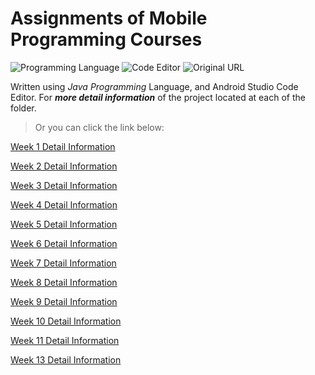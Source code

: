 # Assignments of Mobile Programming Courses 

![Programming Language](https://img.shields.io/badge/Programming%20Language-Java-red)
![Code Editor](https://img.shields.io/badge/Code%20Editor-Android%20Studio-blue)
![Original URL](https://img.shields.io/badge/Original%20URL-https://github.com/tywowiling88/Mobile_DL_2021-lightgrey)

Written using *Java Programming* Language, and Android Studio Code Editor. For ***more detail information*** of the project located at each of the folder. 

> Or you can click the link below: 

[Week 1 Detail Information](https://github.com/tywowiling/Mobile-Programming-Assignments/blob/main/Week1/README.md)

[Week 2 Detail Information](https://github.com/tywowiling/Mobile-Programming-Assignments/blob/main/Week2/README.md)

[Week 3 Detail Information](https://github.com/tywowiling/Mobile-Programming-Assignments/blob/main/W3/README.md)

[Week 4 Detail Information](https://github.com/tywowiling/Mobile-Programming-Assignments/blob/main/Week4/README.md)

[Week 5 Detail Information](https://github.com/tywowiling/Mobile-Programming-Assignments/blob/main/Week5/README.md)

[Week 6 Detail Information](https://github.com/tywowiling/Mobile-Programming-Assignments/blob/main/Week6/README.md)

[Week 7 Detail Information](https://github.com/tywowiling/Mobile-Programming-Assignments/blob/main/Week7/README.md)

[Week 8 Detail Information](https://github.com/tywowiling/Mobile-Programming-Assignments/blob/main/Week8/README.md)

[Week 9 Detail Information](https://github.com/tywowiling/Mobile-Programming-Assignments/blob/main/Week9/README.md)

[Week 10 Detail Information](https://github.com/tywowiling/Mobile-Programming-Assignments/blob/main/Week10/README.md)

[Week 11 Detail Information](https://github.com/tywowiling/Mobile-Programming-Assignments/blob/main/Week11/README.md)

[Week 13 Detail Information](https://github.com/tywowiling/Mobile-Programming-Assignments/blob/main/Week13/README.md)